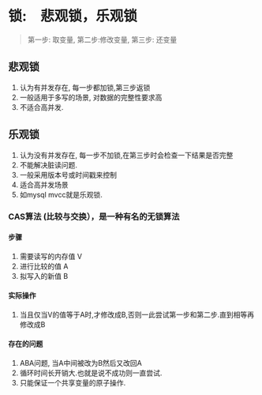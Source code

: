 
# 锁:　悲观锁，乐观锁
>  第一步: 取变量, 第二步:修改变量, 第三步: 还变量
## 悲观锁
1. 认为有并发存在, 每一步都加锁,第三步返锁
1. 一般适用于多写的场景, 对数据的完整性要求高
1. 不适合高并发.

## 乐观锁
1. 认为没有并发存在, 每一步不加锁,在第三步时会检查一下结果是否完整
1. 不能解决脏读问题.
1. 一般采用版本号或时间戳来控制
1. 适合高并发场景
1. 如mysql mvcc就是乐观锁.

### CAS算法 (比较与交换），是一种有名的无锁算法
#### 步骤
1. 需要读写的内存值 V
2. 进行比较的值 A
3. 拟写入的新值 B
#### 实际操作
1. 当且仅当V的值等于A时,才修改成B,否则一此尝试第一步和第二步.直到相等再修改成B

#### 存在的问题
1. ABA问题, 当A中间被改为B然后又改回A
1. 循环时间长开销大.也就是说不成功则一直尝试.
1. 只能保证一个共享变量的原子操作.